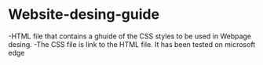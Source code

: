 # Website-desing-guide
-HTML file that contains a ghuide of the CSS styles to be used in Webpage desing.
-The CSS file is link to the HTML file.
It has been tested on microsoft edge
